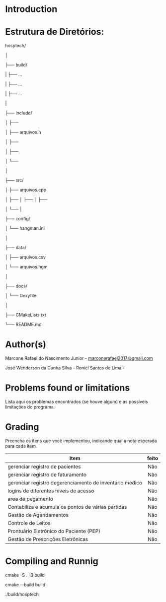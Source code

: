 # Introduction


# Estrutura de Diretórios:
hosptech/

│

├── build/

|   ├── ...

|   ├── ...

|   ├── ...  

| 



├── include/

│   ├── 

│   ├── arquivos.h

│   ├── 

│   ├── 

│   └── 

│

├── src/

│   ├── arquivos.cpp

│   ├── 
│   ├── 
│   ├── 

│   └── 
│

├── config/

│   └── hangman.ini

│

├── data/

│   ├── arquivos.csv

│   └── arquivos.hgm

│

├── docs/

│   └── Doxyfile

│

├── CMakeLists.txt

└── README.md



# Author(s)
Marcone Rafael do Nascimento Junior - marconerafael2017@gmail.com

José Wenderson da Cunha Silva - 
Roniel Santos de Lima  - 
# Problems found or limitations

<!-- TODO -->

Lista aqui os problemas encontrados (se houve algum) e as
possíveis limitações do programa.

# Grading

<!-- TODO -->

Preencha os itens que você implementou, indicando qual a nota esperada para cada item.

| Item                                                                                      | feito        | 
| ----------------------------------------------------------------------------------------- | :----------: | 
| gerenciar registro de pacientes                                                           |      Não     |  
| gerenciar registro de faturamento                                                         |      Não     |  
| gerenciar registro degerenciamento de inventário médico                                   |      Não     |  
| logins de diferentes níveis de acesso                                                     |      Não     |  
| area de pegamento                                                                         |      Não     |    
| Contabiliza e acumula os pontos de várias partidas                                        |      Não     |    
| Gestão de Agendamentos                                                                    |      Não     |    
| Controle de Leitos                                                                        |      Não     |    
| Prontuário Eletrônico do Paciente (PEP)                                                   |      Não     |       
| Gestão de Prescrições Eletrônicas                                                         |      Não     |      
  

# Compiling and Runnig

<!-- TODO -->



cmake -S . -B build

cmake --build build

./build/hosptech